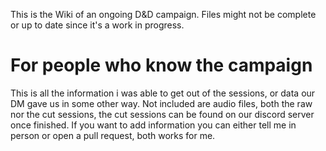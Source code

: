 This is the Wiki of an ongoing D&D campaign. Files might not  be complete or up to date since it's a work in progress.
# For people who know the campaign
This is all the information i was able to get out of the sessions, or data our DM gave us in some other way. Not included are audio files, both the raw nor the cut sessions, the cut sessions can be found on our discord server once finished. If you want to add information you can either tell me in person or open a pull request, both works for me.